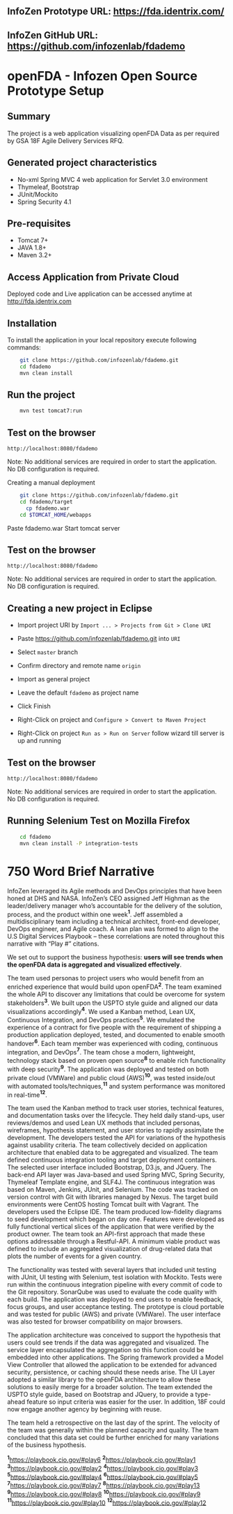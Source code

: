 InfoZen Prototype URL: https://fda.identrix.com/
------------------------------------------------
InfoZen GitHub URL: https://github.com/infozenlab/fdademo
---------------------------------------------------------

openFDA - Infozen Open Source Prototype Setup
============================================================

Summary
-------
The project is a web application visualizing openFDA Data as per required by GSA 18F Agile Delivery Services RFQ.

Generated project characteristics
---------------------------------
* No-xml Spring MVC 4 web application for Servlet 3.0 environment
* Thymeleaf, Bootstrap
* JUnit/Mockito
* Spring Security 4.1

Pre-requisites
--------------
* Tomcat 7+
* JAVA 1.8+
* Maven 3.2+

Access Application from Private Cloud
-------------------------------------

Deployed code and Live application can be accessed anytime at http://fda.identrix.com

Installation
------------

To install the application in your local repository execute following commands:

```bash
    git clone https://github.com/infozenlab/fdademo.git
    cd fdademo
    mvn clean install
```

Run the project
----------------

```bash
	mvn test tomcat7:run
```

Test on the browser
-------------------

	http://localhost:8080/fdademo

Note: No additional services are required in order to start the application. No DB configuration is required.

Creating a manual deployment
```bash
    git clone https://github.com/infozenlab/fdademo.git
    cd fdademo/target
	  cp fdademo.war
    cd $TOMCAT_HOME/webapps
```
  Paste fdademo.war
  Start tomcat server

Test on the browser
-------------------

	http://localhost:8080/fdademo

Note: No additional services are required in order to start the application. No DB configuration is required.

Creating a new project in Eclipse
----------------------------------

* Import project URI by `Import ... > Projects from Git > Clone URI`
* Paste https://github.com/infozenlab/fdademo.git into `URI`
* Select `master` branch
* Confirm directory and remote name `origin`
* Import as general project
* Leave the default `fdademo` as project name
* Click Finish

* Right-Click on project and `Configure > Convert to Maven Project`
* Right-Click on project `Run as > Run on Server` follow wizard till server is up and running

Test on the browser
-------------------

	http://localhost:8080/fdademo

Note: No additional services are required in order to start the application. No DB configuration is required.

Running Selenium Test on Mozilla Firefox
----------------------------------------
```bash
    cd fdademo
    mvn clean install -P integration-tests
```

750 Word Brief Narrative
========================

InfoZen leveraged its Agile methods and DevOps principles that have been honed at DHS and NASA. InfoZen’s CEO assigned Jeff Highman as the leader/delivery manager who’s accountable for the delivery of the solution, process, and the product within one week<b><sup>1</sup></b>.  Jeff assembled a multidisciplinary team including a technical architect, front-end developer, DevOps engineer, and Agile coach. A lean plan was formed to align to the U.S Digital Services Playbook – these correlations are noted throughout this narrative with “Play #” citations.

We set out to support the business hypothesis: <b>users will see trends when the openFDA data is aggregated and visualized effectively</b>.  

The team used personas to project users who would benefit from an enriched experience that would build upon openFDA<b><sup>2</sup></b>. The team examined the whole API to discover any limitations that could be overcome for system stakeholders<b><sup>3</sup></b>. We built upon the USPTO style guide and aligned our data visualizations accordingly<b><sup>4</sup></b>.   We used a Kanban method, Lean UX, Continuous Integration, and DevOps practices<b><sup>5</sup></b>. We emulated the experience of a contract for five people with the requirement of shipping a production application deployed, tested, and documented to enable smooth handover<b><sup>6</sup></b>. Each team member was experienced with coding, continuous integration, and DevOps<b><sup>7</sup></b>. The team chose a modern, lightweight, technology stack based on proven open source<b><sup>8</sup></b> to enable rich functionality with deep security<b><sup>9</sup></b>. The application was deployed and tested on both private cloud (VMWare) and public cloud (AWS)<b><sup>10</sup></b>, was tested inside/out with automated tools/techniques,<b><sup>11</sup></b> and system performance was monitored in real-time<b><sup>12</sup></b>.

The team used the Kanban method to track user stories, technical features, and documentation tasks over the lifecycle.  They held daily stand-ups, user reviews/demos and used Lean UX methods that included personas, wireframes, hypothesis statement, and user stories to rapidly assimilate the development.  The developers tested the API for variations of the hypothesis against usability criteria.  The team collectively decided on application architecture that enabled data to be aggregated and visualized. The team defined continuous integration tooling and target deployment containers.  The selected user interface included Bootstrap, D3.js, and JQuery.  The back-end API layer was Java-based and used Spring MVC, Spring Security, Thymeleaf Template engine, and SLF4J.  The continuous integration was based on Maven, Jenkins, JUnit, and Selenium.   The code was tracked on version control with Git with libraries managed by Nexus.  The target build environments were CentOS hosting Tomcat built with Vagrant.  The developers used the Eclipse IDE.  The team produced low-fidelity diagrams to seed development which began on day one. Features were developed as fully functional vertical slices of the application that were verified by the product owner.  The team took an API-first approach that made these options addressable through a Restful-API. A minimum viable product was defined to include an aggregated visualization of drug-related data that plots the number of events for a given country.

The functionality was tested with several layers that included unit testing with JUnit, UI testing with Selenium, test isolation with Mockito.  Tests were run within the continuous integration pipeline with every commit of code to the Git repository.  SonarQube was used to evaluate the code quality with each build.  The application was deployed to end users to enable feedback, focus groups, and user acceptance testing. The prototype is cloud portable and was tested for public (AWS) and private (VMWare). The user interface was also tested for browser compatibility on major browsers.

The application architecture was conceived to support the hypothesis that users could see trends if the data was aggregated and visualized.  The service layer encapsulated the aggregation so this function could be embedded into other applications.  The Spring framework provided a Model View Controller that allowed the application to be extended for advanced security, persistence, or caching should these needs arise.  The UI Layer adopted a similar library to the openFDA architecture to allow these solutions to easily merge for a broader solution.  The team extended the USPTO style guide, based on Bootstrap and JQuery, to provide a type-ahead feature so input criteria was easier for the user. In addition, 18F could now engage another agency by beginning with reuse.

The team held a retrospective on the last day of the sprint.  The velocity of the team was generally within the planned capacity and quality.  The team concluded that this data set could be further enriched for many variations of the business hypothesis.

<b><sup>1</sup></b><href>https://playbook.cio.gov/#play6</href>
<b><sup>2</sup></b><href>https://playbook.cio.gov/#play1</href>
<b><sup>3</sup></b><href>https://playbook.cio.gov/#play2</href>
<b><sup>4</sup></b><href>https://playbook.cio.gov/#play3</href>
<b><sup>5</sup></b><href>https://playbook.cio.gov/#play4</href>
<b><sup>6</sup></b><href>https://playbook.cio.gov/#play5</href>
<b><sup>7</sup></b><href>https://playbook.cio.gov/#play7</href>
<b><sup>8</sup></b><href>https://playbook.cio.gov/#play13</href>
<b><sup>9</sup></b><href>https://playbook.cio.gov/#play8</href>
<b><sup>10</sup></b><href>https://playbook.cio.gov/#play9</href>
<b><sup>11</sup></b><href>https://playbook.cio.gov/#play10</href>
<b><sup>12</sup></b><href>https://playbook.cio.gov/#play12</href>
